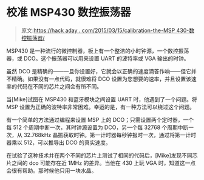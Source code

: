 # 校准 MSP430 数控振荡器

> 原文:[https://hack aday . com/2015/03/15/calibration-the-MSP 430-数控振荡器/](https://hackaday.com/2015/03/15/calibrating-the-msp430-digitally-controlled-oscillator/)

MSP430 是一种流行的微控制器，板上有一个整洁的小时钟源，一个数控振荡器，或 DCO。这个振荡器可以用来设置 UART 的波特率或 VGA 输出的时钟。

虽然 DCO 是精确的——一旦你设置好，它就会以正确的速度滴答作响——但它并不精确。如果没有一点代码，就很难将 DCO 设置为您想要的速率，并且设置该速率的代码在不同的芯片之间会有所不同。

当[Mike]试图在 MSP430 和蓝牙模块之间设置 UART 时，他遇到了一个问题。将 MSP 设置为正确的波特率非常困难。幸运的是，有一种方法可以绕过这个问题。

有一个简单的方法通过编程来设置 MSP 上的 DCO；只需设置两个定时器，一个每 512 个周期中断一次，其时钟源设置为 DCO，另一个每 32768 个周期中断一次，从 32.768kHz 晶振获取时钟。第一计时器每秒钟报时一次，通过将第一计时器乘以 512，可以推导出 DCO 的真实速度。

在试验了这种技术并在两个不同的芯片上测试了相同的代码后，[Mike]发现不同芯片之间的 dco 可能存在近 1MHz 的差异。当他在 430 上玩 VGA 时，知道这一点会很有帮助。那时候他只用一块水晶。